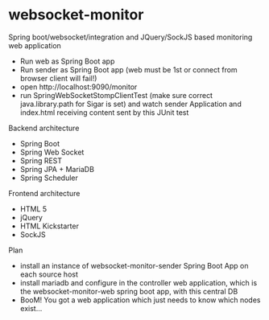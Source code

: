 # websocket-monitor
Spring boot/websocket/integration and JQuery/SockJS based monitoring web application

* Run web as Spring Boot app
* Run sender as Spring Boot app (web must be 1st or connect from browser client will fail!)
* open http://localhost:9090/monitor
* run SpringWebSocketStompClientTest (make sure correct java.library.path for Sigar is set) and watch sender Application and index.html receiving content sent by this JUnit test

Backend architecture
* Spring Boot
* Spring Web Socket
* Spring REST
* Spring JPA + MariaDB
* Spring Scheduler

Frontend architecture
* HTML 5
* jQuery
* HTML Kickstarter
* SockJS

Plan
* install an instance of websocket-monitor-sender Spring Boot App on each source host
* install mariadb and configure in the controller web application, which is the websocket-monitor-web spring boot app, with this central DB
* BooM! You got a web application which just needs to know which nodes exist...

